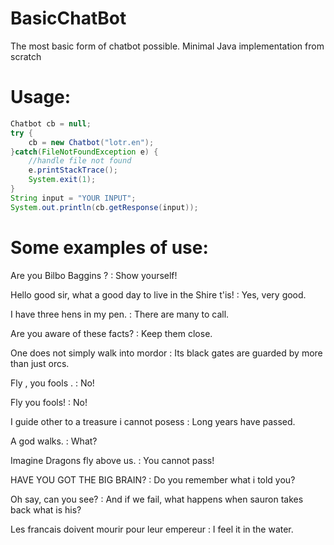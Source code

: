 # BasicChatBot
The most basic form of chatbot possible. Minimal Java implementation from scratch

# Usage:
```java
Chatbot cb = null;
try {
    cb = new Chatbot("lotr.en");
}catch(FileNotFoundException e) {
    //handle file not found
    e.printStackTrace();
    System.exit(1);
}
String input = "YOUR INPUT";
System.out.println(cb.getResponse(input));
 ```

# Some examples of use:

Are you Bilbo Baggins ? : Show yourself!

Hello good sir, what a good day to live in the Shire t'is! : Yes, very good.

I have three hens in my pen. : There are many to call.

Are you aware of these facts? : Keep them close.

One does not simply walk into mordor : Its black gates are guarded by more than just orcs.

Fly , you fools . : No!

Fly you fools! : No!

I guide other to a treasure i cannot posess : Long years have passed.

A god walks. : What?

Imagine Dragons fly above us. : You cannot pass!

HAVE YOU GOT THE BIG BRAIN? : Do you remember what i told you?

Oh say, can you see? : And if we fail, what happens when sauron takes back what is his?

Les francais doivent mourir pour leur empereur : I feel it in the water.
